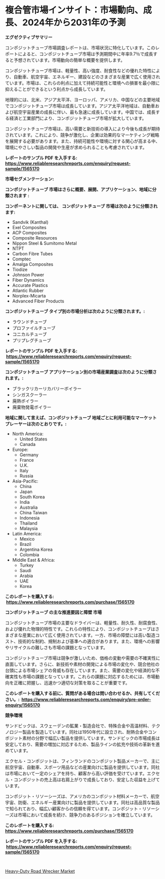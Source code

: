 <p><h1>複合管市場インサイト：市場動向、成長、2024年から2031年の予測</h1></p><p><strong>エグゼクティブサマリー</strong></p>
<p><p>コンポジットチューブ市場調査レポートは、市場状況に特化しています。このレポートによると、コンポジットチューブ市場は予測期間中に年率9.7％で成長すると予想されています。市場動向の簡単な概要を提供します。</p><p>コンポジットチューブ市場は、軽量性、高い強度、耐食性などの優れた特性により、自動車、航空宇宙、エネルギー、建設などのさまざまな産業で広く使用されています。市場は、これらの利点に加えて持続可能性と環境への損害を最小限に抑えることができるという利点から成長しています。</p><p>地理的には、北米、アジア太平洋、ヨーロッパ、アメリカ、中国などの主要地域でコンポジットチューブ市場は成長しています。アジア太平洋地域は、自動車および航空宇宙産業の成長に伴い、最も急速に成長しています。中国では、成長する経済と工業部門により、コンポジットチューブ市場が拡大しています。</p><p>コンポジットチューブ市場は、高い需要と新技術の導入により今後も成長が期待されています。これにより、競争が激化し、企業は効果的なマーケティング戦略を展開する必要があります。また、持続可能性や環境に対する関心が高まる中、環境にやさしい製品の開発や生産が求められることも考慮されています。</p></p>
<p><strong>レポートのサンプル PDF を入手する: <a href="https://www.reliableresearchreports.com/enquiry/request-sample/1565170">https://www.reliableresearchreports.com/enquiry/request-sample/1565170</a></strong></p>
<p><strong>市場セグメンテーション:</strong></p>
<p><strong> コンポジットチューブ 市場はさらに概要、展開、アプリケーション、地域に分類されます :</strong></p>
<p><strong>コンポーネントに関しては、 コンポジットチューブ 市場は次のように分類されます: &nbsp;</strong></p>
<p><ul><li>Sandvik (Kanthal)</li><li>Exel Composites</li><li>ACP Composites</li><li>Composite Resources</li><li>Nippon Steel & Sumitomo Metal</li><li>NTPT</li><li>Carbon Fibre Tubes</li><li>Comptec</li><li>Amalga Composites</li><li>Tiodize</li><li>Johnson Power</li><li>Fiber Dynamics</li><li>Accurate Plastics</li><li>Atlantic Rubber</li><li>Norplex-Micarta</li><li>Advanced Fiber Products</li></ul></p>
<p><strong> コンポジットチューブ タイプ別の市場分析は次のように分類されます。:</strong></p>
<p><ul><li>ラウンドチューブ</li><li>プロファイルチューブ</li><li>コニカルチューブ</li><li>プリプレグチューブ</li></ul></p>
<p><strong>レポートのサンプル PDF を入手する: &nbsp;<a href="https://www.reliableresearchreports.com/enquiry/request-sample/1565170">https://www.reliableresearchreports.com/enquiry/request-sample/1565170</a></strong></p>
<p><strong> コンポジットチューブ アプリケーション別の市場産業調査は次のように分類されます。:</strong></p>
<p><ul><li>ブラックリカーリカバリーボイラー</li><li>シンガスクーラー</li><li>廃熱ボイラー</li><li>廃棄物発電ボイラー</li></ul></p>
<p><strong>地域に関して言えば、コンポジットチューブ 地域ごとに利用可能なマーケットプレーヤーは次のとおりです。:</strong></p>
<p><ul>
    <li>
        North America:
        <ul>
            <li>United States</li>
            <li>Canada</li>
        </ul>
    </li>
    <li>
        Europe:
        <ul>
            <li>Germany</li>
            <li>France</li>
            <li>U.K.</li>
            <li>Italy</li>
            <li>Russia</li>
        </ul>
    </li>
    <li>
        Asia-Pacific:
        <ul>
            <li>China</li>
            <li>Japan</li>
            <li>South Korea</li>
            <li>India</li>
            <li>Australia</li>
            <li>China Taiwan</li>
            <li>Indonesia</li>
            <li>Thailand</li>
            <li>Malaysia</li>
        </ul>
    </li>
    <li>
        Latin America:
        <ul>
            <li>Mexico</li>
            <li>Brazil</li>
            <li>Argentina Korea</li>
            <li>Colombia</li>
        </ul>
    </li>
    <li>
        Middle East & Africa:
        <ul>
            <li>Turkey</li>
            <li>Saudi</li>
            <li>Arabia</li>
            <li>UAE</li>
            <li>Korea</li>
        </ul>
    </li>
    </ul></p>
<p><strong>このレポートを購入する: &nbsp;<a href="https://www.reliableresearchreports.com/purchase/1565170">https://www.reliableresearchreports.com/purchase/1565170</a></strong></p>
<p><strong>コンポジットチューブ の主な推進要因と障壁 市場</strong></p>
<p><p>コンポジットチューブ市場の主要なドライバーは、軽量性、耐久性、耐腐食性、および優れた物理的特性です。これらの特性により、コンポジットチューブはさまざまな産業において広く使用されています。一方、市場の障壁には高い製造コスト、技術的な制約、規制および基準への適合があります。また、環境への影響やリサイクルの難しさも市場の課題となっています。</p><p>コンポジットチューブ市場は競争が激しいため、価格の変動や需要の不確実性に直面しています。さらに、新技術や素材の開発による市場の変化や、競合他社の台頭による市場シェアの脅威も存在しています。また、需要の変化や経済的な不確実性も市場の課題となっています。これらの課題に対応するためには、市場動向を正確に把握し、迅速かつ適切な対策を取ることが重要です。</p></p>
<p><strong>このレポートを購入する前に、質問がある場合は問い合わせるか、共有してください。:&nbsp; <a href="https://www.reliableresearchreports.com/enquiry/pre-order-enquiry/1565170">https://www.reliableresearchreports.com/enquiry/pre-order-enquiry/1565170</a></strong></p>
<p><strong>競争環境</strong></p>
<p><p>サンドビックは、スウェーデンの鉱業・製造会社で、特殊合金や高温材料、テクノロジー製品を製造しています。同社は1950年代に設立され、耐熱合金やコンポジット素材の分野で幅広い製品を提供しています。サンドビックの市場成長は安定しており、需要の増加に対応するため、製品ラインの拡充や技術の革新を進めています。</p><p>エクセル・コンポジットは、フィンランドのコンポジット製品メーカーで、主に航空宇宙、自動車、スポーツ用品などの産業向けに製品を提供しています。同社は市場において一定のシェアを持ち、顧客から高い評価を受けています。エクセル・コンポジットの売上高は右肩上がりで成長しており、安定した収益を上げています。</p><p>コンポジット・リソーシーズは、アメリカのコンポジット材料メーカーで、航空宇宙、防衛、エネルギー産業向けに製品を提供しています。同社は高品質な製品で知られており、幅広い顧客からの信頼を得ています。コンポジット・リソーシーズは市場において成長を続け、競争力のあるポジションを確立しています。</p></p>
<p><strong>このレポートを購入する: &nbsp; <a href="https://www.reliableresearchreports.com/purchase/1565170">https://www.reliableresearchreports.com/purchase/1565170</a></strong></p>
<p><strong>レポートのサンプル PDF を入手する: &nbsp;<a href="https://www.reliableresearchreports.com/enquiry/request-sample/1565170">https://www.reliableresearchreports.com/enquiry/request-sample/1565170</a></strong><strong></strong></p>
<p>&nbsp;</p>
<p><p><a href="https://invited-way-688.notion.site/Heavy-Duty-Road-Wrecker-Market-Analysis-and-Market-Size-Global-Industry-Overview-Market-Segmentati-a0e6d8cabd1043b2986b22b28c34cb43">Heavy-Duty Road Wrecker Market</a></p></p>
